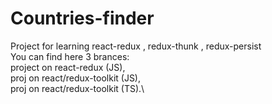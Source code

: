 # Countries-finder
 Project for learning react-redux , redux-thunk , redux-persist \
You can find here 3 brances: \
   project on react-redux (JS), \
   proj on react/redux-toolkit (JS),\
   proj on react/redux-toolkit (TS).\
